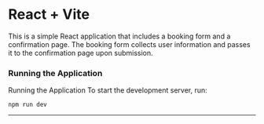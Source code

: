 # React + Vite

This is a simple React application that includes a booking form and a confirmation page. The booking form collects user information and passes it to the confirmation page upon submission.

### Running the Application

Running the Application
To start the development server, run:

```
npm run dev
```

---
